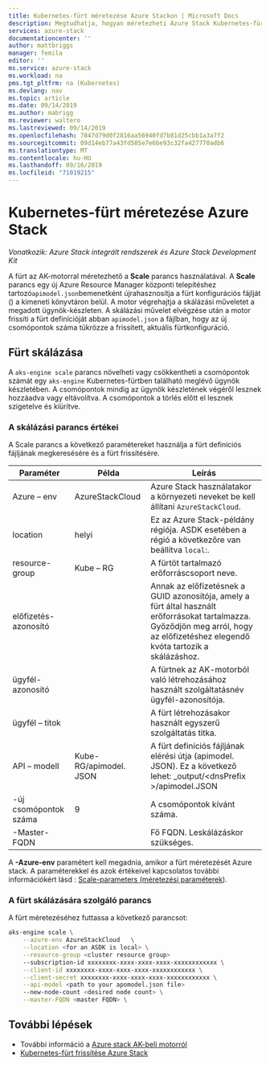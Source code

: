 ```yaml
---
title: Kubernetes-fürt méretezése Azure Stackon | Microsoft Docs
description: Megtudhatja, hogyan méretezheti Azure Stack Kubernetes-fürtöt.
services: azure-stack
documentationcenter: ''
author: mattbriggs
manager: femila
editor: ''
ms.service: azure-stack
ms.workload: na
pms.tgt_pltfrm: na (Kubernetes)
ms.devlang: nav
ms.topic: article
ms.date: 09/14/2019
ms.author: mabrigg
ms.reviewer: waltero
ms.lastreviewed: 09/14/2019
ms.openlocfilehash: 7847d79d0f2816aa56940fd7b81d25cbb1a3a7f2
ms.sourcegitcommit: 09d14eb77a43fd585e7e6be93c32fa427770adb6
ms.translationtype: MT
ms.contentlocale: hu-HU
ms.lasthandoff: 09/16/2019
ms.locfileid: "71019215"
---
```

# <a name="scale-a-kubernetes-cluster-on-azure-stack"></a>Kubernetes-fürt méretezése Azure Stack

*Vonatkozik: Azure Stack integrált rendszerek és Azure Stack Development Kit*

A fürt az AK-motorral méretezhető a **Scale** parancs használatával. A **Scale** parancs egy új Azure Resource Manager központi telepítéshez tartozó`apimodel.json`bemenetként újrahasznosítja a fürt konfigurációs fájlját () a kimeneti könyvtáron belül. A motor végrehajtja a skálázási műveletet a megadott ügynök-készleten. A skálázási művelet elvégzése után a motor frissíti a fürt definícióját abban `apimodel.json` a fájlban, hogy az új csomópontok száma tükrözze a frissített, aktuális fürtkonfiguráció.

## <a name="scale-a-cluster"></a>Fürt skálázása

A `aks-engine scale` parancs növelheti vagy csökkentheti a csomópontok számát egy `aks-engine` Kubernetes-fürtben található meglévő ügynök készletében. A csomópontok mindig az ügynök készletének végéről lesznek hozzáadva vagy eltávolítva. A csomópontok a törlés előtt el lesznek szigetelve és kiürítve.

### <a name="values-for-the-scale-command"></a>A skálázási parancs értékei

A Scale parancs a következő paramétereket használja a fürt definíciós fájljának megkeresésére és a fürt frissítésére.

| Paraméter | Példa | Leírás |
| --- | --- | --- | 
| Azure – env | AzureStackCloud | Azure Stack használatakor a környezeti neveket be kell állítani `AzureStackCloud`. | 
| location | helyi | Ez az Azure Stack-példány régiója. ASDK esetében a régió a következőre van beállítva `local`:.  | 
| resource-group | Kube – RG | A fürtöt tartalmazó erőforráscsoport neve. | 
| előfizetés-azonosító |  | Annak az előfizetésnek a GUID azonosítója, amely a fürt által használt erőforrásokat tartalmazza. Győződjön meg arról, hogy az előfizetéshez elegendő kvóta tartozik a skálázáshoz. | 
| ügyfél-azonosító |  | A fürtnek az AK-motorból való létrehozásához használt szolgáltatásnév ügyfél-azonosítója. | 
| ügyfél – titok |  | A fürt létrehozásakor használt egyszerű szolgáltatás titka. | 
| API – modell | Kube-RG/apimodel. JSON | A fürt definíciós fájljának elérési útja (apimodel. JSON). Ez a következő lehet: _output/\<dnsPrefix >/apimodel.JSON | 
| -új csomópontok száma | 9 | A csomópontok kívánt száma. | 
| -Master-FQDN |  | Fő FQDN. Leskálázáskor szükséges. | 

A **-Azure-env** paramétert kell megadnia, amikor a fürt méretezését Azure stack. A paraméterekkel és azok értékeivel kapcsolatos további információkért lásd : [Scale-parameters (méretezési paraméterek](https://github.com/Azure/aks-engine/blob/master/docs/topics/scale.md#parameters)).

### <a name="command-to-scale-your-cluster"></a>A fürt skálázására szolgáló parancs

A fürt méretezéséhez futtassa a következő parancsot:

```bash
aks-engine scale \
    --azure-env AzureStackCloud   \
    --location <for an ASDK is local> \
    --resource-group <cluster resource group>
    --subscription-id xxxxxxxx-xxxx-xxxx-xxxx-xxxxxxxxxxxx \
    --client-id xxxxxxxx-xxxx-xxxx-xxxx-xxxxxxxxxxxx \
    --client-secret xxxxxxxx-xxxx-xxxx-xxxx-xxxxxxxxxxxx \
    --api-model <path to your apomodel.json file>
    --new-node-count <desired node count> \
    --master-FQDN <master FQDN> \
```

## <a name="next-steps"></a>További lépések

- További információ a [Azure stack AK-beli motorról](azure-stack-kubernetes-aks-engine-overview.md)
- [Kubernetes-fürt frissítése Azure Stack](azure-stack-kubernetes-aks-engine-upgrade.md)
